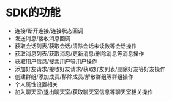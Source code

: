 # SDK的功能

* 连接/断开连接/连接状态回调
* 发送消息/接收消息回调
* 获取会话列表/获取会话/清除会话未读数等会话操作
* 获取消息列表/获取消息/更新消息/删除消息等消息操作
* 获取用户信息/搜索用户等用户操作
* 添加好友请求/接收好友请求/获取好友列表/删除好友等好友操作
* 创建群组/添加成员/移除成员/解散群组等群组操作
* 个人属性设置相关
* 加入聊天室/退出聊天室/获取聊天室信息等聊天室相关操作
